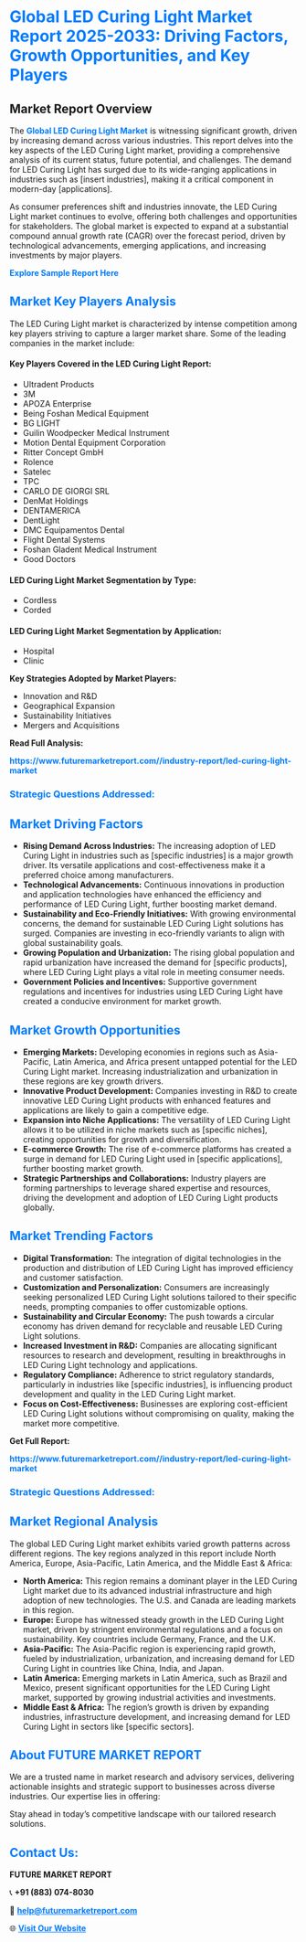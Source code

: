 <h1 style="color: #007BFF;">Global LED Curing Light Market Report 2025-2033: Driving Factors, Growth Opportunities, and Key Players</h1>

<section id="overview">
<h2>Market Report Overview</h2>
<p>The <a href="https://www.futuremarketreport.com//industry-report/led-curing-light-market" style="color: #007BFF; text-decoration: none;"><strong>Global LED Curing Light Market</strong></a> is witnessing significant growth, driven by increasing demand across various industries. This report delves into the key aspects of the LED Curing Light market, providing a comprehensive analysis of its current status, future potential, and challenges. The demand for LED Curing Light has surged due to its wide-ranging applications in industries such as [insert industries], making it a critical component in modern-day [applications].</p>
<p>As consumer preferences shift and industries innovate, the LED Curing Light market continues to evolve, offering both challenges and opportunities for stakeholders. The global market is expected to expand at a substantial compound annual growth rate (CAGR) over the forecast period, driven by technological advancements, emerging applications, and increasing investments by major players.</p>
</section>

<section id="overview">
<p><a href="https://www.futuremarketreport.com//request-sample/reportId=83355" style="color: #007BFF; text-decoration: none;"><strong>Explore Sample Report Here</strong></a></p>
</section>

<section id="key-players">
<h2 style="color: #007BFF;">Market Key Players Analysis</h2>
<p>The LED Curing Light market is characterized by intense competition among key players striving to capture a larger market share. Some of the leading companies in the market include:</p>
<h4>Key Players Covered in the LED Curing Light Report:</h4>
<ul><li>Ultradent Products</li><li>3M</li><li>APOZA Enterprise</li><li>Being Foshan Medical Equipment</li><li>BG LIGHT</li><li>Guilin Woodpecker Medical Instrument</li><li>Motion Dental Equipment Corporation</li><li>Ritter Concept GmbH</li><li>Rolence</li><li>Satelec</li><li>TPC</li><li>CARLO DE GIORGI SRL</li><li>DenMat Holdings</li><li>DENTAMERICA</li><li>DentLight</li><li>DMC Equipamentos Dental</li><li>Flight Dental Systems</li><li>Foshan Gladent Medical Instrument</li><li>Good Doctors</li></ul>
<h4>LED Curing Light Market Segmentation by Type:</h4>
<ul><li>Cordless</li><li>Corded</li></ul>

<h4>LED Curing Light Market Segmentation by Application:</h4>
<ul><li>Hospital</li><li>Clinic</li></ul>
<p><strong>Key Strategies Adopted by Market Players:</strong></p>
<ul>
<li>Innovation and R&D</li>
<li>Geographical Expansion</li>
<li>Sustainability Initiatives</li>
<li>Mergers and Acquisitions</li>
</ul>
</section>

<section>
<p><strong>Read Full Analysis: </strong></p><a href="https://www.futuremarketreport.com//industry-report/led-curing-light-market" style="color: #007BFF; text-decoration: none;"><strong>https://www.futuremarketreport.com//industry-report/led-curing-light-market</strong></a>
<h3 style="color: #007BFF;">Strategic Questions Addressed:</h3>
</section>

<section id="driving-factors">
<h2 style="color: #007BFF;">Market Driving Factors</h2>
<ul>
<li><strong>Rising Demand Across Industries:</strong> The increasing adoption of LED Curing Light in industries such as [specific industries] is a major growth driver. Its versatile applications and cost-effectiveness make it a preferred choice among manufacturers.</li>
<li><strong>Technological Advancements:</strong> Continuous innovations in production and application technologies have enhanced the efficiency and performance of LED Curing Light, further boosting market demand.</li>
<li><strong>Sustainability and Eco-Friendly Initiatives:</strong> With growing environmental concerns, the demand for sustainable LED Curing Light solutions has surged. Companies are investing in eco-friendly variants to align with global sustainability goals.</li>
<li><strong>Growing Population and Urbanization:</strong> The rising global population and rapid urbanization have increased the demand for [specific products], where LED Curing Light plays a vital role in meeting consumer needs.</li>
<li><strong>Government Policies and Incentives:</strong> Supportive government regulations and incentives for industries using LED Curing Light have created a conducive environment for market growth.</li>
</ul>
</section>

<section id="growth-opportunities">
<h2 style="color: #007BFF;">Market Growth Opportunities</h2>
<ul>
<li><strong>Emerging Markets:</strong> Developing economies in regions such as Asia-Pacific, Latin America, and Africa present untapped potential for the LED Curing Light market. Increasing industrialization and urbanization in these regions are key growth drivers.</li>
<li><strong>Innovative Product Development:</strong> Companies investing in R&D to create innovative LED Curing Light products with enhanced features and applications are likely to gain a competitive edge.</li>
<li><strong>Expansion into Niche Applications:</strong> The versatility of LED Curing Light allows it to be utilized in niche markets such as [specific niches], creating opportunities for growth and diversification.</li>
<li><strong>E-commerce Growth:</strong> The rise of e-commerce platforms has created a surge in demand for LED Curing Light used in [specific applications], further boosting market growth.</li>
<li><strong>Strategic Partnerships and Collaborations:</strong> Industry players are forming partnerships to leverage shared expertise and resources, driving the development and adoption of LED Curing Light products globally.</li>
</ul>
</section>

<section id="trending-factors">
<h2 style="color: #007BFF;">Market Trending Factors</h2>
<ul>
<li><strong>Digital Transformation:</strong> The integration of digital technologies in the production and distribution of LED Curing Light has improved efficiency and customer satisfaction.</li>
<li><strong>Customization and Personalization:</strong> Consumers are increasingly seeking personalized LED Curing Light solutions tailored to their specific needs, prompting companies to offer customizable options.</li>
<li><strong>Sustainability and Circular Economy:</strong> The push towards a circular economy has driven demand for recyclable and reusable LED Curing Light solutions.</li>
<li><strong>Increased Investment in R&D:</strong> Companies are allocating significant resources to research and development, resulting in breakthroughs in LED Curing Light technology and applications.</li>
<li><strong>Regulatory Compliance:</strong> Adherence to strict regulatory standards, particularly in industries like [specific industries], is influencing product development and quality in the LED Curing Light market.</li>
<li><strong>Focus on Cost-Effectiveness:</strong> Businesses are exploring cost-efficient LED Curing Light solutions without compromising on quality, making the market more competitive.</li>
</ul>
</section>

<section>
<p><strong>Get Full Report: </strong></p><a href="https://www.futuremarketreport.com//industry-report/led-curing-light-market" style="color: #007BFF; text-decoration: none;"><strong>https://www.futuremarketreport.com//industry-report/led-curing-light-market</strong></a>
<h3 style="color: #007BFF;">Strategic Questions Addressed:</h3>
</section>


<section id="regional-analysis">
<h2 style="color: #007BFF;">Market Regional Analysis</h2>
<p>The global LED Curing Light market exhibits varied growth patterns across different regions. The key regions analyzed in this report include North America, Europe, Asia-Pacific, Latin America, and the Middle East & Africa:</p>
<ul>
<li><strong>North America:</strong> This region remains a dominant player in the LED Curing Light market due to its advanced industrial infrastructure and high adoption of new technologies. The U.S. and Canada are leading markets in this region.</li>
<li><strong>Europe:</strong> Europe has witnessed steady growth in the LED Curing Light market, driven by stringent environmental regulations and a focus on sustainability. Key countries include Germany, France, and the U.K.</li>
<li><strong>Asia-Pacific:</strong> The Asia-Pacific region is experiencing rapid growth, fueled by industrialization, urbanization, and increasing demand for LED Curing Light in countries like China, India, and Japan.</li>
<li><strong>Latin America:</strong> Emerging markets in Latin America, such as Brazil and Mexico, present significant opportunities for the LED Curing Light market, supported by growing industrial activities and investments.</li>
<li><strong>Middle East & Africa:</strong> The region’s growth is driven by expanding industries, infrastructure development, and increasing demand for LED Curing Light in sectors like [specific sectors].</li>
</ul>
</section>

<footer>
<h2 style="color: #007BFF;">About FUTURE MARKET REPORT</h2>
<p>We are a trusted name in market research and advisory services, delivering actionable insights and strategic support to businesses across diverse industries. Our expertise lies in offering:</p>

<p>Stay ahead in today’s competitive landscape with our tailored research solutions.</p>

<h2 style="color: #007BFF;">Contact Us:</h2>
<p><strong>FUTURE MARKET REPORT</strong></p>
<p>📞 <strong>+91 (883) 074-8030</strong></p>
<p>📧 <strong><a href="mailto:help@futuremarketreport.com" style="color: #007BFF;">help@futuremarketreport.com</a></strong></p>
<p>🌐 <strong><a href="https://www.futuremarketreport.com/" style="color: #007BFF;">Visit Our Website</a></strong></p>
</footer>